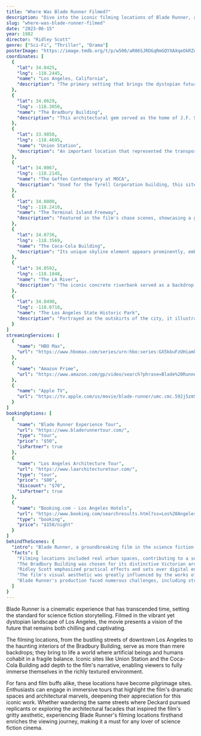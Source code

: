 ```yaml
---
title: "Where Was Blade Runner Filmed?"
description: "Dive into the iconic filming locations of Blade Runner, a sci-fi masterpiece that showcases a stunning blend of futuristic visions and gritty cityscapes."
slug: "where-was-blade-runner-filmed"
date: "2023-06-15"
year: 1982
director: "Ridley Scott"
genre: ["Sci-Fi", "Thriller", "Drama"]
posterImage: "https://image.tmdb.org/t/p/w500/aR06SJRDGqRmGQYXAXqeOkRZq7T.jpg"
coordinates: [
  { 
    "lat": 34.0425, 
    "lng": -118.2445, 
    "name": "Los Angeles, California", 
    "description": "The primary setting that brings the dystopian future of 2019 to life, featuring iconic streets and architecture."
  },
  { 
    "lat": 34.0629, 
    "lng": -118.3050, 
    "name": "The Bradbury Building", 
    "description": "This architectural gem served as the home of J.F. Sebastian and is a staple in the Blade Runner aesthetic."
  },
  { 
    "lat": 33.9850, 
    "lng": -118.4695, 
    "name": "Union Station", 
    "description": "An important location that represented the transportation hubs of the future, contributing to a noir atmosphere."
  },
  { 
    "lat": 34.0067, 
    "lng": -118.2145, 
    "name": "The Geffen Contemporary at MOCA", 
    "description": "Used for the Tyrell Corporation building, this site adds to the film's striking visual narrative."
  },
  { 
    "lat": 34.0800, 
    "lng": -118.2410, 
    "name": "The Terminal Island Freeway", 
    "description": "Featured in the film's chase scenes, showcasing a gritty view of the dystopian landscape."
  },
  { 
    "lat": 34.0736, 
    "lng": -118.3569, 
    "name": "The Coca-Cola Building", 
    "description": "Its unique skyline element appears prominently, embodying the film's blend of industrialization and decay."
  },
  { 
    "lat": 34.0592, 
    "lng": -118.1848, 
    "name": "The LA River", 
    "description": "The iconic concrete riverbank served as a backdrop for pivotal encounters in the film's storyline."
  },
  { 
    "lat": 34.0490, 
    "lng": -118.0718, 
    "name": "The Los Angeles State Historic Park", 
    "description": "Portrayed as the outskirts of the city, it illustrates the disarray of urban life in the Blade Runner universe."
  }
]
streamingServices: [
  {
    "name": "HBO Max",
    "url": "https://www.hbomax.com/series/urn:hbo:series:GX5kbuFzUHiamkQEAA165"
  },
  {
    "name": "Amazon Prime",
    "url": "https://www.amazon.com/gp/video/search?phrase=Blade%20Runner"
  },
  {
    "name": "Apple TV",
    "url": "https://tv.apple.com/us/movie/blade-runner/umc.cmc.592j5zm5hi9lg5filqlsx5w1s"
  }
]
bookingOptions: [
  {
    "name": "Blade Runner Experience Tour",
    "url": "https://www.bladerunnertour.com/",
    "type": "tour",
    "price": "$50",
    "isPartner": true
  },
  {
    "name": "Los Angeles Architecture Tour",
    "url": "https://www.laarchitecturetour.com/",
    "type": "tour",
    "price": "$80",
    "discount": "$70",
    "isPartner": true
  },
  {
    "name": "Booking.com - Los Angeles Hotels",
    "url": "https://www.booking.com/searchresults.html?ss=Los%20Angeles",
    "type": "booking",
    "price": "$150/night"
  }
]
behindTheScenes: {
  "intro": "Blade Runner, a groundbreaking film in the science fiction genre, explores profound themes through its stylistic portrayal of a future where humanity and artificial intelligence intersect in unique ways. The film's exquisite settings not only enhance its narrative but also encapsulate the gritty essence of a dystopian Los Angeles.",
  "facts": [
    "Filming locations included real urban spaces, contributing to a sense of authenticity in the film's futuristic yet familiar world.",
    "The Bradbury Building was chosen for its distinctive Victorian architecture, providing a stark contrast to the technologically advanced Tyrell Corporation.",
    "Ridley Scott emphasized practical effects and sets over digital enhancements to convey a tangible and immersive experience.",
    "The film's visual aesthetic was greatly influenced by the works of artist Syd Mead, whose designs shaped the look of the future.",
    "Blade Runner's production faced numerous challenges, including strict budget constraints, yet it became known for its stunning visuals and innovative storytelling."
  ]
}
---
```


<BladeRunnerGuide />

Blade Runner is a cinematic experience that has transcended time, setting the standard for science fiction storytelling. Filmed in the vibrant yet dystopian landscape of Los Angeles, the movie presents a vision of the future that remains both chilling and captivating.

The filming locations, from the bustling streets of downtown Los Angeles to the haunting interiors of the Bradbury Building, serve as more than mere backdrops; they bring to life a world where artificial beings and humans cohabit in a fragile balance. Iconic sites like Union Station and the Coca-Cola Building add depth to the film's narrative, enabling viewers to fully immerse themselves in the richly textured environment.

For fans and film buffs alike, these locations have become pilgrimage sites. Enthusiasts can engage in immersive tours that highlight the film's dramatic spaces and architectural marvels, deepening their appreciation for this iconic work. Whether wandering the same streets where Deckard pursued replicants or exploring the architectural facades that inspired the film's gritty aesthetic, experiencing Blade Runner's filming locations firsthand enriches the viewing journey, making it a must for any lover of science fiction cinema.